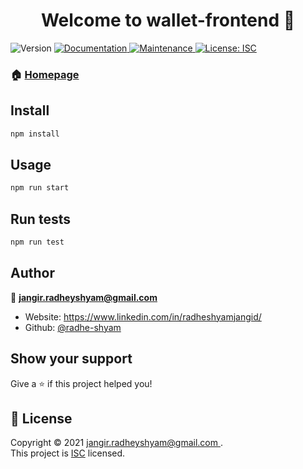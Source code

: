 <h1 align="center">Welcome to wallet-frontend 👋</h1>
<p>
  <img alt="Version" src="https://img.shields.io/badge/version-0.1.0-blue.svg?cacheSeconds=2592000" />
  <a href="https://github.com/radhe-shyam/wallet-frontend#readme" target="_blank">
    <img alt="Documentation" src="https://img.shields.io/badge/documentation-yes-brightgreen.svg" />
  </a>
  <a href="https://github.com/radhe-shyam/wallet-frontend/graphs/commit-activity" target="_blank">
    <img alt="Maintenance" src="https://img.shields.io/badge/Maintained%3F-yes-green.svg" />
  </a>
  <a href="https://github.com/radhe-shyam/wallet-frontend/blob/master/LICENSE" target="_blank">
    <img alt="License: ISC" src="https://img.shields.io/github/license/radhe-shyam/wallet-frontend" />
  </a>
</p>

### 🏠 [Homepage](https://radhe-shyam.github.io/wallet-frontend/)

## Install

```sh
npm install
```

## Usage

```sh
npm run start
```

## Run tests

```sh
npm run test
```

## Author

👤 **jangir.radheyshyam@gmail.com <radhe-shyam>**

* Website: https://www.linkedin.com/in/radheshyamjangid/
* Github: [@radhe-shyam](https://github.com/radhe-shyam)

## Show your support

Give a ⭐️ if this project helped you!

## 📝 License

Copyright © 2021 [jangir.radheyshyam@gmail.com <radhe-shyam>](https://github.com/radhe-shyam).<br />
This project is [ISC](https://github.com/radhe-shyam/wallet-frontend/blob/master/LICENSE) licensed.